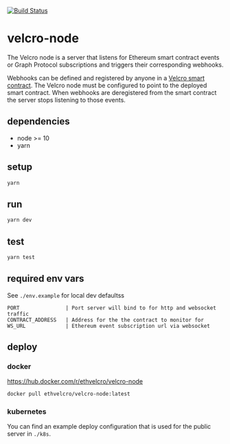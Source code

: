 [![Build Status](https://travis-ci.org/ethvelcro/velcro-node.svg?branch=master)](https://travis-ci.org/ethvelcro/velcro-node)

# velcro-node

The Velcro node is a server that listens for Ethereum smart contract events or Graph Protocol subscriptions and triggers their corresponding webhooks.

Webhooks can be defined and registered by anyone in a [Velcro smart contract](https://github.com/ethvelcro/velcro-contracts).  The Velcro node must be configured to point to the deployed smart contract.  When webhooks are deregistered from the smart contract the server stops listening to those events.

## dependencies
- node >= 10
- yarn

## setup
```bash
yarn
```

## run
```bash
yarn dev
```

## test
```bash
yarn test
```

## required env vars
See `./env.example` for local dev defaultss

```
PORT               | Port server will bind to for http and websocket traffic
CONTRACT_ADDRESS   | Address for the the contract to monitor for 
WS_URL             | Ethereum event subscription url via websocket
```

## deploy

### docker
https://hub.docker.com/r/ethvelcro/velcro-node

``` bash
docker pull ethvelcro/velcro-node:latest
```

### kubernetes
You can find an example deploy configuration that is used for the public server in `./k8s`.
